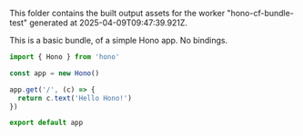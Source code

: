 This folder contains the built output assets for the worker "hono-cf-bundle-test" generated at 2025-04-09T09:47:39.921Z.

This is a basic bundle, of a simple Hono app. No bindings.


```typescript
import { Hono } from 'hono'

const app = new Hono()

app.get('/', (c) => {
  return c.text('Hello Hono!')
})

export default app

```